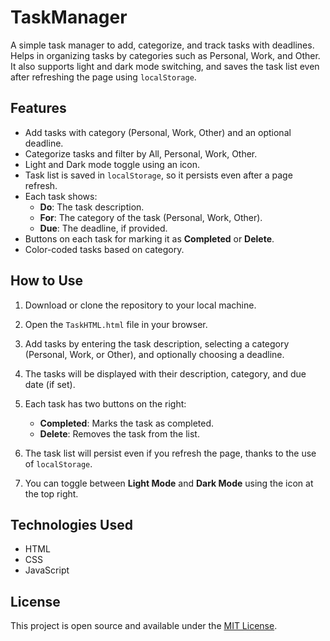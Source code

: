 # TaskManager

A simple task manager to add, categorize, and track tasks with deadlines. Helps in organizing tasks by categories such as Personal, Work, and Other. It also supports light and dark mode switching, and saves the task list even after refreshing the page using `localStorage`.

## Features

- Add tasks with category (Personal, Work, Other) and an optional deadline.
- Categorize tasks and filter by All, Personal, Work, Other.
- Light and Dark mode toggle using an icon.
- Task list is saved in `localStorage`, so it persists even after a page refresh.
- Each task shows:
  - **Do**: The task description.
  - **For**: The category of the task (Personal, Work, Other).
  - **Due**: The deadline, if provided.
- Buttons on each task for marking it as **Completed** or **Delete**.
- Color-coded tasks based on category.

## How to Use

1. Download or clone the repository to your local machine.
   
2. Open the `TaskHTML.html` file in your browser.

3. Add tasks by entering the task description, selecting a category (Personal, Work, or Other), and optionally choosing a deadline.

4. The tasks will be displayed with their description, category, and due date (if set). 

5. Each task has two buttons on the right:
   - **Completed**: Marks the task as completed.
   - **Delete**: Removes the task from the list.

6. The task list will persist even if you refresh the page, thanks to the use of `localStorage`.

7. You can toggle between **Light Mode** and **Dark Mode** using the icon at the top right.

## Technologies Used

- HTML
- CSS
- JavaScript

## License

This project is open source and available under the [MIT License](LICENSE).
